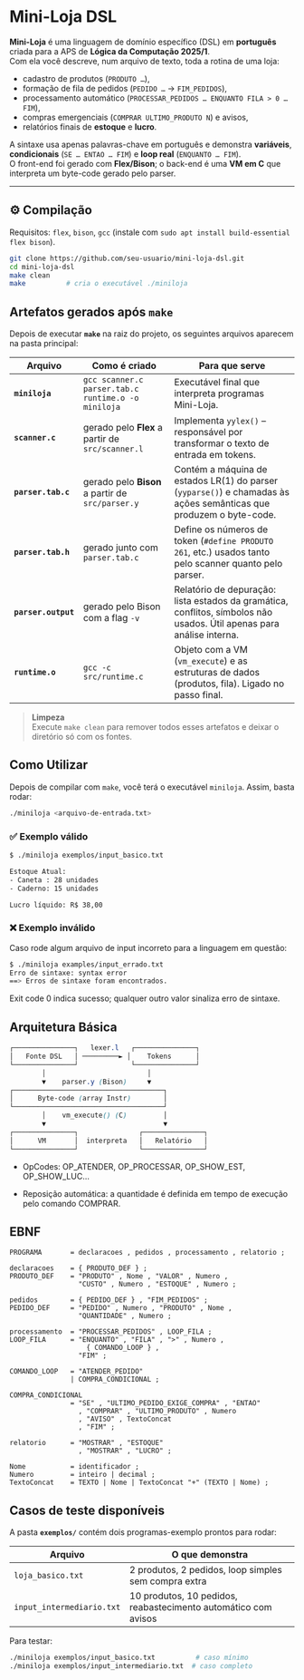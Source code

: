 # Mini-Loja DSL

**Mini-Loja** é uma linguagem de domínio específico (DSL) em **português** criada para a APS de **Lógica da Computação 2025/1**.  
Com ela você descreve, num arquivo de texto, toda a rotina de uma loja:

* cadastro de produtos (`PRODUTO …`),  
* formação de fila de pedidos (`PEDIDO …` → `FIM_PEDIDOS`),  
* processamento automático (`PROCESSAR_PEDIDOS … ENQUANTO FILA > 0 … FIM`),  
* compras emergenciais (`COMPRAR ULTIMO_PRODUTO N`) e avisos,  
* relatórios finais de **estoque** e **lucro**.

A sintaxe usa apenas palavras-chave em português e demonstra **variáveis**, **condicionais** (`SE … ENTAO … FIM`) e **loop real** (`ENQUANTO … FIM`).  
O front-end foi gerado com **Flex/Bison**; o back-end é uma **VM em C** que interpreta um byte-code gerado pelo parser.

---

## ⚙️ Compilação

Requisitos: `flex`, `bison`, `gcc` (instale com `sudo apt install build-essential flex bison`).

```bash
git clone https://github.com/seu-usuario/mini-loja-dsl.git
cd mini-loja-dsl
make clean
make          # cria o executável ./miniloja
```

## Artefatos gerados após `make`

Depois de executar **`make`** na raiz do projeto, os seguintes arquivos aparecem na pasta principal:

| Arquivo | Como é criado | Para que serve |
|---------|---------------|----------------|
| **`miniloja`** | `gcc scanner.c parser.tab.c runtime.o -o miniloja` | Executável final que interpreta programas Mini-Loja. |
| **`scanner.c`** | gerado pelo **Flex** a partir de `src/scanner.l` | Implementa `yylex()` – responsável por transformar o texto de entrada em tokens. |
| **`parser.tab.c`** | gerado pelo **Bison** a partir de `src/parser.y` | Contém a máquina de estados LR(1) do parser (`yyparse()`) e chamadas às ações semânticas que produzem o byte-code. |
| **`parser.tab.h`** | gerado junto com `parser.tab.c` | Define os números de token (`#define PRODUTO 261`, etc.) usados tanto pelo scanner quanto pelo parser. |
| **`parser.output`** | gerado pelo Bison com a flag `-v` | Relatório de depuração: lista estados da gramática, conflitos, símbolos não usados. Útil apenas para análise interna. |
| **`runtime.o`** | `gcc -c src/runtime.c` | Objeto com a VM (`vm_execute`) e as estruturas de dados (produtos, fila). Ligado no passo final. |

> **Limpeza**  
> Execute `make clean` para remover todos esses artefatos e deixar o diretório só com os fontes.


## Como Utilizar

Depois de compilar com `make`, você terá o executável `miniloja`. Assim, basta rodar:

```bash
./miniloja <arquivo-de-entrada.txt>
```

### ✅ Exemplo válido

```bash
$ ./miniloja exemplos/input_basico.txt

Estoque Atual:
- Caneta : 28 unidades
- Caderno: 15 unidades

Lucro líquido: R$ 38,00
```

### ❌ Exemplo inválido

Caso rode algum arquivo de input incorreto para a linguagem em questão:

```bash
$ ./miniloja examples/input_errado.txt
Erro de sintaxe: syntax error
==> Erros de sintaxe foram encontrados.
```
Exit code 0 indica sucesso; qualquer outro valor sinaliza erro de sintaxe.

## Arquitetura Básica

```scss
┌───────────────┐   lexer.l   ┌───────────────┐
│   Fonte DSL   │ ─────────► │    Tokens      │
└───────────────┘             └───────────────┘
        │                         │
        ▼    parser.y (Bison)     ▼
┌─────────────────────────────────────┐
│      Byte-code (array Instr)        │
└─────────────────────────────────────┘
        │    vm_execute() (C)         │
        ▼                             ▼
┌───────────────┐               ┌───────────────┐
│      VM       │  interpreta   │   Relatório   │
└───────────────┘               └───────────────┘

```

* OpCodes: OP_ATENDER, OP_PROCESSAR, OP_SHOW_EST, OP_SHOW_LUC…

* Reposição automática: a quantidade é definida em tempo de execução pelo comando COMPRAR.

## EBNF 

```ebnf
PROGRAMA       = declaracoes , pedidos , processamento , relatorio ;

declaracoes    = { PRODUTO_DEF } ;
PRODUTO_DEF    = "PRODUTO" , Nome , "VALOR" , Numero ,
                 "CUSTO" , Numero , "ESTOQUE" , Numero ;

pedidos        = { PEDIDO_DEF } , "FIM_PEDIDOS" ;
PEDIDO_DEF     = "PEDIDO" , Numero , "PRODUTO" , Nome ,
                 "QUANTIDADE" , Numero ;

processamento  = "PROCESSAR_PEDIDOS" , LOOP_FILA ;
LOOP_FILA      = "ENQUANTO" , "FILA" , ">" , Numero ,
                   { COMANDO_LOOP } ,
                 "FIM" ;

COMANDO_LOOP   = "ATENDER_PEDIDO"
               | COMPRA_CONDICIONAL ;

COMPRA_CONDICIONAL
               = "SE" , "ULTIMO_PEDIDO_EXIGE_COMPRA" , "ENTAO"
                 , "COMPRAR" , "ULTIMO_PRODUTO" , Numero
                 , "AVISO" , TextoConcat
                 , "FIM" ;

relatorio      = "MOSTRAR" , "ESTOQUE"
                 , "MOSTRAR" , "LUCRO" ;

Nome           = identificador ;
Numero         = inteiro | decimal ;
TextoConcat    = TEXTO | Nome | TextoConcat "+" (TEXTO | Nome) ;
```
## Casos de teste disponíveis

A pasta **`exemplos/`** contém dois programas-exemplo prontos para rodar:

| Arquivo | O que demonstra |
|---------|-----------------|
| `loja_basico.txt` | 2 produtos, 2 pedidos, loop simples sem compra extra | 
| `input_intermediario.txt` | 10 produtos, 10 pedidos, reabastecimento automático com avisos |

Para testar:

```bash
./miniloja exemplos/input_basico.txt          # caso mínimo
./miniloja exemplos/input_intermediario.txt  # caso completo
```